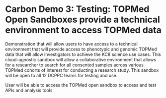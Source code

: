 # Carbon Demo 3: Testing: TOPMed Open Sandboxes provide a technical environment to access TOPMed data

Demonstration that will allow users to have access to a technical
environment that will provide access to phenotypic and genomic TOPMed
data that will allow investigators to achieve the KC8 science use
cases. This cloud-agnostic sandbox will allow a collaborative
environment that allows for a researcher to search for all consented
samples across various TOPMed cohorts of interest for conducting a
research study. This sandbox will be open to all 12 DCPPC teams for
testing and use.

User will be able to access the TOPMed open sandbox to access and test
APIs and analysis tools
